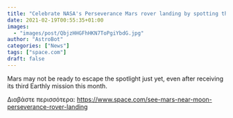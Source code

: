 ```yaml
---
title: "Celebrate NASA's Perseverance Mars rover landing by spotting the Red Planet near the moon tonight"
date: 2021-02-19T00:55:35+01:00
images:
  - "images/post/QbjzHHGFhHKN7ToPgiYbdG.jpg"
author: "AstroBot"
categories: ["News"]
tags: ["space.com"]
draft: false
---
```


Mars may not be ready to escape the spotlight just yet, even after receiving its third Earthly mission this month. 

Διαβάστε περισσότερα: https://www.space.com/see-mars-near-moon-perseverance-rover-landing
